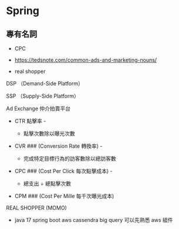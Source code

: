 # Spring

## 專有名詞

- CPC
- https://tedsnote.com/common-ads-and-marketing-nouns/

- real shopper

DSP （Demand-Side Platform）

SSP （Supply-Side Platform）

Ad Exchange 仲介拍賣平台

- CTR 點擊率 -

  - 點擊次數除以曝光次數

- CVR ### (Conversion Rate 轉換率) -

  - 完成特定目標行為的訪客數除以總訪客數

- CPC ### (Cost Per Click 每次點擊成本) -

  - 總支出 ÷ 總點擊次數

- CPM ### (Cost Per Mille 每千次曝光成本)

REAL SHOPPER (MOMO)

- java 17 spring boot aws cassendra big query 可以先熟悉 aws 組件
